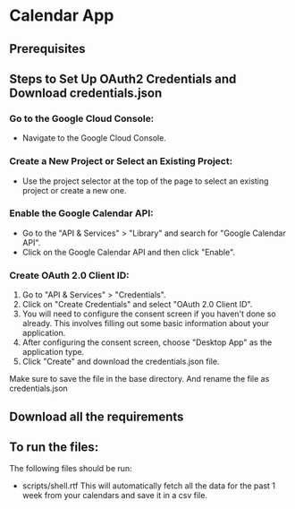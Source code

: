 # Calendar App 

## Prerequisites 

## Steps to Set Up OAuth2 Credentials and Download credentials.json
### Go to the Google Cloud Console:
- Navigate to the Google Cloud Console.
### Create a New Project or Select an Existing Project:
- Use the project selector at the top of the page to select an existing project or create a new one.
### Enable the Google Calendar API:
- Go to the "API & Services" > "Library" and search for "Google Calendar API".
- Click on the Google Calendar API and then click "Enable".
### Create OAuth 2.0 Client ID:
1.  Go to "API & Services" > "Credentials".
2. Click on "Create Credentials" and select "OAuth 2.0 Client ID".
3. You will need to configure the consent screen if you haven't done so already. This involves filling out some basic information about your application.
4. After configuring the consent screen, choose "Desktop App" as the application type.
5. Click "Create" and download the credentials.json file.

Make sure to save the file in the base directory. 
And rename the file as credentials.json 

## Download all the requirements 


## To run the files:

The following files should be run: 
- scripts/shell.rtf
This will automatically fetch all the data for the past 1 week from your calendars and save it in a csv file. 


